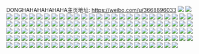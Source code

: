 DONGHAHAHAHAHAHA主页地址: https://weibo.com/u/3668896033 
![](https://wx4.sinaimg.cn/mw2000/daaee921ly1h9e7m1d78wj20n01dsal8.jpg) 
![](https://wx4.sinaimg.cn/mw2000/daaee921ly1h9cpzsbdsej21o01o04g9.jpg) 
![](https://wx4.sinaimg.cn/mw2000/daaee921ly1h9cq0bs8d7j21o0280tu5.jpg) 
![](https://wx4.sinaimg.cn/mw2000/daaee921ly1h9cq0d9dpgj22c02c0e81.jpg) 
![](https://wx4.sinaimg.cn/mw2000/daaee921ly1h9aqvnpi03j20u00u0dl0.jpg) 
![](https://wx4.sinaimg.cn/mw2000/daaee921ly1h9aqvmpw0ej20u00u0te5.jpg) 
![](https://wx4.sinaimg.cn/mw2000/daaee921ly1h9aqvn9kmdj20u00u0gpc.jpg) 
![](https://wx4.sinaimg.cn/mw2000/daaee921ly1h9926vqewlj20u00u07ac.jpg) 
![](https://wx4.sinaimg.cn/mw2000/daaee921ly1h9926yn9d2j20u00u00y1.jpg) 
![](https://wx4.sinaimg.cn/mw2000/daaee921ly1h9926yb45cj20u00u0jw0.jpg) 
![](https://wx4.sinaimg.cn/mw2000/daaee921ly1h9926yyld5j20u00u0aee.jpg) 
![](https://wx4.sinaimg.cn/mw2000/daaee921ly1h99270xcxhj20u0140tig.jpg) 
![](https://wx4.sinaimg.cn/mw2000/daaee921ly1h99271ej1wj21410u0gr4.jpg) 
![](https://wx4.sinaimg.cn/mw2000/daaee921ly1h992738w6nj20n01dsgpn.jpg) 
![](https://wx4.sinaimg.cn/mw2000/daaee921ly1h99273ol61j20u00u042c.jpg) 
![](https://wx4.sinaimg.cn/mw2000/daaee921ly1h90f65ep0rj20n01dsn3l.jpg) 
![](https://wx4.sinaimg.cn/mw2000/daaee921ly1h90f667nggj20n01dsgt6.jpg) 
![](https://wx4.sinaimg.cn/mw2000/daaee921ly1h90f64rnrpj20n01ds44b.jpg) 
![](https://wx4.sinaimg.cn/mw2000/daaee921ly1h8qshqpj75j20u0141jx4.jpg) 
![](https://wx4.sinaimg.cn/mw2000/daaee921ly1h8of1pqskdj20jh0qbgo6.jpg) 
![](https://wx4.sinaimg.cn/mw2000/daaee921ly1h8of1oysn7j20jh0eotaq.jpg) 
![](https://wx4.sinaimg.cn/mw2000/daaee921ly1h8of1ok060j20jc0pltbr.jpg) 
![](https://wx4.sinaimg.cn/mw2000/daaee921ly1h8of1pcwthj20jd0q3gnx.jpg) 
![](https://wx4.sinaimg.cn/mw2000/daaee921ly1h8of2xr3dyj20u0140q9i.jpg) 
![](https://wx4.sinaimg.cn/mw2000/daaee921ly1h8of2yfzygj20u0140wmb.jpg) 
![](https://wx4.sinaimg.cn/mw2000/daaee921ly1h8of2zlzcgj21400u0dnt.jpg) 
![](https://wx4.sinaimg.cn/mw2000/daaee921ly1h83i9wq2qej20u00u0tdf.jpg) 
![](https://wx4.sinaimg.cn/mw2000/daaee921ly1h6rrszxmwfj20u0140jui.jpg) 
![](https://wx4.sinaimg.cn/mw2000/daaee921ly1h6rrt0y324j21bn0qtaca.jpg) 
![](https://wx4.sinaimg.cn/mw2000/daaee921ly1h6rrt1co36j20u00u00yq.jpg) 
![](https://wx4.sinaimg.cn/mw2000/daaee921ly1h61whjq989j20u0140gp5.jpg) 
![](https://wx4.sinaimg.cn/mw2000/daaee921ly1h61wibb2wtj21400u0dmi.jpg) 
![](https://wx4.sinaimg.cn/mw2000/daaee921ly1h61whkf5kwj20u00u0aa6.jpg) 
![](https://wx4.sinaimg.cn/mw2000/daaee921ly1h5sigf6z74j20sr0903zr.jpg) 
![](https://wx4.sinaimg.cn/mw2000/daaee921ly1h5sigexthrj215p08z766.jpg) 
![](https://wx4.sinaimg.cn/mw2000/daaee921ly1h5gixghzldj20n01dswlv.jpg) 
![](https://wx4.sinaimg.cn/mw2000/daaee921ly1h5gixgw72yj20n01ds108.jpg) 
![](https://wx4.sinaimg.cn/mw2000/daaee921ly1h5gixhd57hj20n01dswkq.jpg) 
![](https://wx4.sinaimg.cn/mw2000/daaee921ly1h5gixhpvjxj20n01ds464.jpg) 
![](https://wx4.sinaimg.cn/mw2000/daaee921ly1h5ck0stb4fj20n01dsqny.jpg) 
![](https://wx4.sinaimg.cn/mw2000/daaee921ly1h5bvn8e1ezj20n01dqags.jpg) 
![](https://wx4.sinaimg.cn/mw2000/daaee921ly1h58xsh5aucj21400u011s.jpg) 
![](https://wx4.sinaimg.cn/mw2000/daaee921ly1h58otrf63yj21400u0thr.jpg) 
![](https://wx4.sinaimg.cn/mw2000/daaee921ly1h58otv9idoj21400u0dm2.jpg) 
![](https://wx4.sinaimg.cn/mw2000/daaee921ly1h58ottn3cmj20u0140tfr.jpg) 
![](https://wx4.sinaimg.cn/mw2000/daaee921ly1h58ots2l1sj20u0140n4s.jpg) 
![](https://wx4.sinaimg.cn/mw2000/daaee921ly1h58otss50pj20u0140gtu.jpg) 
![](https://wx4.sinaimg.cn/mw2000/daaee921ly1h58otqmfx5j20u014edmx.jpg) 
![](https://wx4.sinaimg.cn/mw2000/daaee921ly1h58otu5us2j20u01407az.jpg) 
![](https://wx4.sinaimg.cn/mw2000/daaee921ly1h4tdwgw6czj20n01dstfx.jpg) 
![](https://wx4.sinaimg.cn/mw2000/daaee921ly1h4tbdz0wkej21400run1b.jpg) 
![](https://wx4.sinaimg.cn/mw2000/daaee921ly1h4owqujwioj21sc2ds7wj.jpg) 
![](https://wx4.sinaimg.cn/mw2000/daaee921ly1h4dqim32ukj20ut0utann.jpg) 
![](https://wx4.sinaimg.cn/mw2000/daaee921ly1h4dqhe33rkj22801o01kx.jpg) 
![](https://wx4.sinaimg.cn/mw2000/daaee921ly1h42403rrr3j20ma0jk44b.jpg) 
![](https://wx4.sinaimg.cn/mw2000/daaee921ly1h424050am2j20jg0q3teu.jpg) 
![](https://wx4.sinaimg.cn/mw2000/daaee921ly1h42401veh7j20je0q346j.jpg) 
![](https://wx4.sinaimg.cn/mw2000/daaee921ly1h42401jg4bj20jh0q60xo.jpg) 
![](https://wx4.sinaimg.cn/mw2000/daaee921ly1h424016o3pj20jm0ekdkk.jpg) 
![](https://wx4.sinaimg.cn/mw2000/daaee921ly1h424046m2ij20jl0ps45z.jpg) 
![](https://wx4.sinaimg.cn/mw2000/daaee921ly1h42400szqyj20jg0q5jxh.jpg) 
![](https://wx4.sinaimg.cn/mw2000/daaee921ly1h42404kfhlj20jd0ep78k.jpg) 
![](https://wx4.sinaimg.cn/mw2000/daaee921ly1h4240w132fj20mi0u07cw.jpg) 
![](https://wx4.sinaimg.cn/mw2000/daaee921ly1h3wfu5374bj21d10rk46v.jpg) 
![](https://wx4.sinaimg.cn/mw2000/daaee921ly1h3wfu4i27sj20n01dswnq.jpg) 
![](https://wx4.sinaimg.cn/mw2000/daaee921ly1h3vsp7r6e9j20n01dstj5.jpg) 
![](https://wx4.sinaimg.cn/mw2000/daaee921ly1h3vsp71w40j20n01ds47x.jpg) 
![](https://wx4.sinaimg.cn/mw2000/daaee921ly1h3lvk24fy7j20u014a7cq.jpg) 
![](https://wx4.sinaimg.cn/mw2000/daaee921ly1h3lvk1dndej20u0140118.jpg) 
![](https://wx4.sinaimg.cn/mw2000/daaee921ly1h2o4ajxew2j20zk0k0dix.jpg) 
![](https://wx4.sinaimg.cn/mw2000/daaee921ly1h2fy6820koj20n0198jw2.jpg) 
![](https://wx4.sinaimg.cn/mw2000/daaee921ly1h2fy8de5thj20u01enh0j.jpg) 
![](https://wx4.sinaimg.cn/mw2000/daaee921ly1h2fy8cdw3gj20u01enqiw.jpg) 
![](https://wx4.sinaimg.cn/mw2000/daaee921ly1h2fy8hpvwdj20u01enk2l.jpg) 
![](https://wx4.sinaimg.cn/mw2000/daaee921ly1h2fy8e3dycj20u00xrwmu.jpg) 
![](https://wx4.sinaimg.cn/mw2000/daaee921ly1h2fy8f4icxj20u01enncj.jpg) 
![](https://wx4.sinaimg.cn/mw2000/daaee921ly1h2fy8g8quaj20u01en4fp.jpg) 
![](https://wx4.sinaimg.cn/mw2000/daaee921ly1h2fy8h0hjoj20u01en4c5.jpg) 
![](https://wx4.sinaimg.cn/mw2000/daaee921ly1h2fy8ibfnwj20u01hc7g8.jpg) 
![](https://wx4.sinaimg.cn/mw2000/daaee921ly1h2dse5tknaj20n01dswhz.jpg) 
![](https://wx4.sinaimg.cn/mw2000/daaee921ly1h2dseci2oxj20n01ds44u.jpg) 
![](https://wx4.sinaimg.cn/mw2000/daaee921ly1h1gkrm7xi0j20u00u0tdp.jpg) 
![](https://wx4.sinaimg.cn/mw2000/daaee921ly1h1gkrms5uxj20mi0u0ae9.jpg) 
![](https://wx4.sinaimg.cn/mw2000/daaee921ly1h0se0u8qolj20n01ds77u.jpg) 
![](https://wx4.sinaimg.cn/mw2000/daaee921ly1h0rpa5gvcxj20n01dsq4t.jpg) 
![](https://wx4.sinaimg.cn/mw2000/daaee921ly1h0rpa4v27dj20n01dsq4q.jpg) 
![](https://wx4.sinaimg.cn/mw2000/daaee921ly1h0rpa62w1tj20n01dsabv.jpg) 
![](https://wx4.sinaimg.cn/mw2000/daaee921ly1h03lfoxbk6j20u00xrqdb.jpg) 
![](https://wx4.sinaimg.cn/mw2000/daaee921ly1h03lfo5jnnj20zk0qodly.jpg) 
![](https://wx4.sinaimg.cn/mw2000/daaee921ly1h03lfnm5gsj20u0125gry.jpg) 
![](https://wx4.sinaimg.cn/mw2000/daaee921ly1gzq4tjkqewj21ds0n0dk4.jpg) 
![](https://wx4.sinaimg.cn/mw2000/daaee921ly1gznqfqzcrwj20u0140wo1.jpg) 
![](https://wx4.sinaimg.cn/mw2000/daaee921ly1gznqfrpd5mj20u014kdpn.jpg) 
![](https://wx4.sinaimg.cn/mw2000/daaee921ly1gzkbfhsrr6j21ds0n0420.jpg) 
![](https://wx4.sinaimg.cn/mw2000/daaee921ly1gzkbeuw32cj20u0141wlf.jpg) 
![](https://wx4.sinaimg.cn/mw2000/daaee921ly1gygxkovnegj20j10pqjv0.jpg) 
![](https://wx4.sinaimg.cn/mw2000/daaee921ly1gxwp3656cdj20u0140ait.jpg) 
![](https://wx4.sinaimg.cn/mw2000/daaee921ly1gxqwfs41n4j20u0140441.jpg) 
![](https://wx4.sinaimg.cn/mw2000/daaee921ly1gxqwft9unmj20u0140wm5.jpg) 
![](https://wx4.sinaimg.cn/mw2000/daaee921ly1gwm0fyhqn8j20ku0kuq5b.jpg) 
![](https://wx4.sinaimg.cn/mw2000/daaee921ly1gwm0fyxjc8j20ir0ectbi.jpg) 
![](https://wx4.sinaimg.cn/mw2000/daaee921ly1gwm0fzqq4zj20jh0px7cz.jpg) 
![](https://wx4.sinaimg.cn/mw2000/daaee921ly1gwm0g15l0fj20jn0emtcv.jpg) 
![](https://wx4.sinaimg.cn/mw2000/daaee921ly1gwm0g2j03aj23402c0hdt.jpg) 
![](https://wx4.sinaimg.cn/mw2000/daaee921ly1gwm0g413bxj20jh0qh0yw.jpg) 
![](https://wx4.sinaimg.cn/mw2000/daaee921ly1gwm0fxf3iij22c0340u0y.jpg) 
![](https://wx4.sinaimg.cn/mw2000/daaee921ly1gwm0g5ow7ej22c02c04qp.jpg) 
![](https://wx4.sinaimg.cn/mw2000/daaee921ly1gwm0gaxrfzj23402c0b2d.jpg) 
![](https://wx4.sinaimg.cn/mw2000/daaee921ly1gwm0gej6oij226o26oqv5.jpg) 
![](https://wx4.sinaimg.cn/mw2000/daaee921ly1gw80ey2w98j20n008wt9w.jpg) 
![](https://wx4.sinaimg.cn/mw2000/daaee921ly1gw80dxuzatj20n01dse5a.jpg) 
![](https://wx4.sinaimg.cn/mw2000/daaee921ly1gw80dylkbaj20n01dsqc1.jpg) 
![](https://wx4.sinaimg.cn/mw2000/daaee921ly1gw80jrojfmj20n01dsao0.jpg) 
![](https://wx4.sinaimg.cn/mw2000/daaee921ly1gw69g1640tj20n01dse16.jpg) 
![](https://wx4.sinaimg.cn/mw2000/daaee921ly1gw5jhmjj4sj22c0340b2a.jpg) 
![](https://wx4.sinaimg.cn/mw2000/daaee921ly1gw0wde801ej20mz0e1dh8.jpg) 
![](https://wx4.sinaimg.cn/mw2000/0040ijstly1gv0bcf2sd3j61cs0rgajc02.jpg) 
![](https://wx4.sinaimg.cn/mw2000/0040ijstly1gv0bcgygrgj63402c0x6q02.jpg) 
![](https://wx4.sinaimg.cn/mw2000/0040ijstly1gv0beaelfjj63402c07wi02.jpg) 
![](https://wx4.sinaimg.cn/mw2000/0040ijstly1gurjjnw8fyj60n01ds7gx02.jpg) 
![](https://wx4.sinaimg.cn/mw2000/daaee921ly1gumf3ujqhqj21o01o0e81.jpg) 
![](https://wx4.sinaimg.cn/mw2000/daaee921ly1gumf3pozazj22c0340e82.jpg) 
![](https://wx4.sinaimg.cn/mw2000/daaee921ly1gumf3zaxcaj22b834g1ky.jpg) 
![](https://wx4.sinaimg.cn/mw2000/0040ijstly1gumf3zuy7nj60ku0kugnh02.jpg) 
![](https://wx4.sinaimg.cn/mw2000/0040ijstly1gumf42v977j62c02c0e8102.jpg) 
